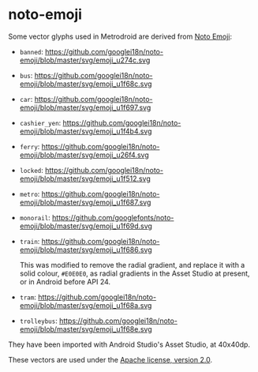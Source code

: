 # noto-emoji

Some vector glyphs used in Metrodroid are derived from [Noto Emoji][0]:

* `banned`: https://github.com/googlei18n/noto-emoji/blob/master/svg/emoji_u274c.svg

* `bus`: https://github.com/googlei18n/noto-emoji/blob/master/svg/emoji_u1f68c.svg

* `car`: https://github.com/googlei18n/noto-emoji/blob/master/svg/emoji_u1f697.svg

* `cashier_yen`: https://github.com/googlei18n/noto-emoji/blob/master/svg/emoji_u1f4b4.svg

* `ferry`: https://github.com/googlei18n/noto-emoji/blob/master/svg/emoji_u26f4.svg

* `locked`: https://github.com/googlei18n/noto-emoji/blob/master/svg/emoji_u1f512.svg

* `metro`: https://github.com/googlei18n/noto-emoji/blob/master/svg/emoji_u1f687.svg

* `monorail`: https://github.com/googlefonts/noto-emoji/blob/master/svg/emoji_u1f69d.svg

* `train`: https://github.com/googlei18n/noto-emoji/blob/master/svg/emoji_u1f686.svg

  This was modified to remove the radial gradient, and replace it with a solid colour, `#E0E0E0`, as
  radial gradients in the Asset Studio at present, or in Android before API 24.

* `tram`: https://github.com/googlei18n/noto-emoji/blob/master/svg/emoji_u1f68a.svg

* `trolleybus`: https://github.com/googlei18n/noto-emoji/blob/master/svg/emoji_u1f68e.svg

They have been imported with Android Studio's Asset Studio, at 40x40dp.

These vectors are used under the [Apache license, version 2.0][1].


[0]: https://github.com/googlei18n/noto-emoji
[1]: https://github.com/googlei18n/noto-emoji/blob/master/LICENSE
